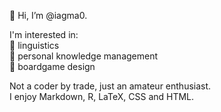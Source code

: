 👋 Hi, I’m @iagma0.

I'm interested in:<br>
📌 linguistics<br>
📌 personal knowledge management<br>
📌 boardgame design

Not a coder by trade, just an amateur enthusiast.<br> I enjoy Markdown, R, LaTeX, CSS and HTML.

<!---
iagma0/iagma0 is a ✨ special ✨ repository because its `README.md` (this file) appears on your GitHub profile.
You can click the Preview link to take a look at your changes.
--->
